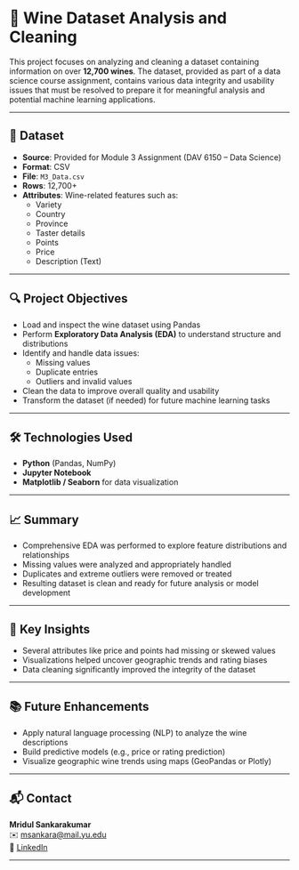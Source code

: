 # 🍷 Wine Dataset Analysis and Cleaning

This project focuses on analyzing and cleaning a dataset containing information on over **12,700 wines**. The dataset, provided as part of a data science course assignment, contains various data integrity and usability issues that must be resolved to prepare it for meaningful analysis and potential machine learning applications.

---

## 📂 Dataset

- **Source**: Provided for Module 3 Assignment (DAV 6150 – Data Science)
- **Format**: CSV  
- **File**: `M3_Data.csv`
- **Rows**: 12,700+  
- **Attributes**: Wine-related features such as:
  - Variety
  - Country
  - Province
  - Taster details
  - Points
  - Price
  - Description (Text)

---

## 🔍 Project Objectives

- Load and inspect the wine dataset using Pandas  
- Perform **Exploratory Data Analysis (EDA)** to understand structure and distributions  
- Identify and handle data issues:
  - Missing values  
  - Duplicate entries  
  - Outliers and invalid values  
- Clean the data to improve overall quality and usability  
- Transform the dataset (if needed) for future machine learning tasks

---

## 🛠️ Technologies Used

- **Python** (Pandas, NumPy)  
- **Jupyter Notebook**  
- **Matplotlib / Seaborn** for data visualization  

---

## 📈 Summary

- Comprehensive EDA was performed to explore feature distributions and relationships  
- Missing values were analyzed and appropriately handled  
- Duplicates and extreme outliers were removed or treated  
- Resulting dataset is clean and ready for future analysis or model development  

---

## 📌 Key Insights

- Several attributes like price and points had missing or skewed values  
- Visualizations helped uncover geographic trends and rating biases  
- Data cleaning significantly improved the integrity of the dataset

---

## 📚 Future Enhancements

- Apply natural language processing (NLP) to analyze the wine descriptions  
- Build predictive models (e.g., price or rating prediction)  
- Visualize geographic wine trends using maps (GeoPandas or Plotly)

---

## 📬 Contact

**Mridul Sankarakumar**  
✉️ msankara@mail.yu.edu  
🔗 [LinkedIn](www.linkedin.com/in/mridul-sankarakumar) 

---

